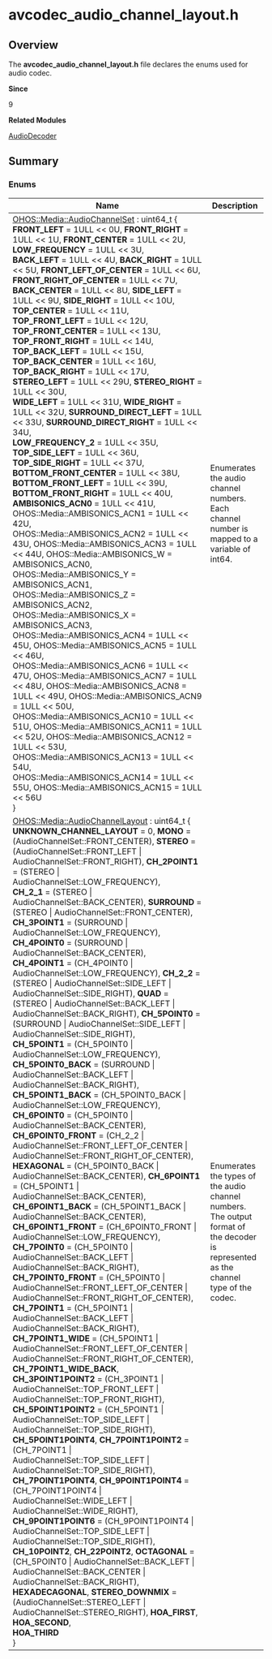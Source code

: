 # avcodec_audio_channel_layout.h


## Overview

The **avcodec_audio_channel_layout.h** file declares the enums used for audio codec.

**Since**

9

**Related Modules**

[AudioDecoder](_audio_decoder.md)


## Summary


### Enums

| Name| Description| 
| -------- | -------- |
| [OHOS::Media::AudioChannelSet](_audio_decoder.md#audiochannelset) : uint64_t {<br>**FRONT_LEFT** = 1ULL &lt;&lt; 0U, **FRONT_RIGHT** = 1ULL &lt;&lt; 1U, **FRONT_CENTER** = 1ULL &lt;&lt; 2U, **LOW_FREQUENCY** = 1ULL &lt;&lt; 3U,<br>**BACK_LEFT** = 1ULL &lt;&lt; 4U, **BACK_RIGHT** = 1ULL &lt;&lt; 5U, **FRONT_LEFT_OF_CENTER** = 1ULL &lt;&lt; 6U, **FRONT_RIGHT_OF_CENTER** = 1ULL &lt;&lt; 7U,<br>**BACK_CENTER** = 1ULL &lt;&lt; 8U, **SIDE_LEFT** = 1ULL &lt;&lt; 9U, **SIDE_RIGHT** = 1ULL &lt;&lt; 10U, **TOP_CENTER** = 1ULL &lt;&lt; 11U,<br>**TOP_FRONT_LEFT** = 1ULL &lt;&lt; 12U, **TOP_FRONT_CENTER** = 1ULL &lt;&lt; 13U, **TOP_FRONT_RIGHT** = 1ULL &lt;&lt; 14U, **TOP_BACK_LEFT** = 1ULL &lt;&lt; 15U,<br>**TOP_BACK_CENTER** = 1ULL &lt;&lt; 16U, **TOP_BACK_RIGHT** = 1ULL &lt;&lt; 17U, **STEREO_LEFT** = 1ULL &lt;&lt; 29U, **STEREO_RIGHT** = 1ULL &lt;&lt; 30U,<br>**WIDE_LEFT** = 1ULL &lt;&lt; 31U, **WIDE_RIGHT** = 1ULL &lt;&lt; 32U, **SURROUND_DIRECT_LEFT** = 1ULL &lt;&lt; 33U, **SURROUND_DIRECT_RIGHT** = 1ULL &lt;&lt; 34U,<br>**LOW_FREQUENCY_2** = 1ULL &lt;&lt; 35U, **TOP_SIDE_LEFT** = 1ULL &lt;&lt; 36U, **TOP_SIDE_RIGHT** = 1ULL &lt;&lt; 37U, **BOTTOM_FRONT_CENTER** = 1ULL &lt;&lt; 38U,<br>**BOTTOM_FRONT_LEFT** = 1ULL &lt;&lt; 39U, **BOTTOM_FRONT_RIGHT** = 1ULL &lt;&lt; 40U, **AMBISONICS_ACN0** = 1ULL &lt;&lt; 41U, OHOS::Media::AMBISONICS_ACN1 = 1ULL &lt;&lt; 42U,<br>OHOS::Media::AMBISONICS_ACN2 = 1ULL &lt;&lt; 43U, OHOS::Media::AMBISONICS_ACN3 = 1ULL &lt;&lt; 44U, OHOS::Media::AMBISONICS_W = AMBISONICS_ACN0, OHOS::Media::AMBISONICS_Y = AMBISONICS_ACN1,<br>OHOS::Media::AMBISONICS_Z = AMBISONICS_ACN2, OHOS::Media::AMBISONICS_X = AMBISONICS_ACN3, OHOS::Media::AMBISONICS_ACN4 = 1ULL &lt;&lt; 45U, OHOS::Media::AMBISONICS_ACN5 = 1ULL &lt;&lt; 46U,<br>OHOS::Media::AMBISONICS_ACN6 = 1ULL &lt;&lt; 47U, OHOS::Media::AMBISONICS_ACN7 = 1ULL &lt;&lt; 48U, OHOS::Media::AMBISONICS_ACN8 = 1ULL &lt;&lt; 49U, OHOS::Media::AMBISONICS_ACN9 = 1ULL &lt;&lt; 50U,<br>OHOS::Media::AMBISONICS_ACN10 = 1ULL &lt;&lt; 51U, OHOS::Media::AMBISONICS_ACN11 = 1ULL &lt;&lt; 52U, OHOS::Media::AMBISONICS_ACN12 = 1ULL &lt;&lt; 53U, OHOS::Media::AMBISONICS_ACN13 = 1ULL &lt;&lt; 54U,<br>OHOS::Media::AMBISONICS_ACN14 = 1ULL &lt;&lt; 55U, OHOS::Media::AMBISONICS_ACN15 = 1ULL &lt;&lt; 56U<br>} | Enumerates the audio channel numbers. Each channel number is mapped to a variable of int64.| 
| [OHOS::Media::AudioChannelLayout](_audio_decoder.md#audiochannellayout) : uint64_t {<br>**UNKNOWN_CHANNEL_LAYOUT** = 0, **MONO** = (AudioChannelSet::FRONT_CENTER), **STEREO** = (AudioChannelSet::FRONT_LEFT \| AudioChannelSet::FRONT_RIGHT), **CH_2POINT1** = (STEREO \| AudioChannelSet::LOW_FREQUENCY),<br>**CH_2_1** = (STEREO \| AudioChannelSet::BACK_CENTER), **SURROUND** = (STEREO \| AudioChannelSet::FRONT_CENTER), **CH_3POINT1** = (SURROUND \| AudioChannelSet::LOW_FREQUENCY), **CH_4POINT0** = (SURROUND \| AudioChannelSet::BACK_CENTER),<br>**CH_4POINT1** = (CH_4POINT0 \| AudioChannelSet::LOW_FREQUENCY), **CH_2_2** = (STEREO \| AudioChannelSet::SIDE_LEFT \| AudioChannelSet::SIDE_RIGHT), **QUAD** = (STEREO \| AudioChannelSet::BACK_LEFT \| AudioChannelSet::BACK_RIGHT), **CH_5POINT0** = (SURROUND \| AudioChannelSet::SIDE_LEFT \| AudioChannelSet::SIDE_RIGHT),<br>**CH_5POINT1** = (CH_5POINT0 \| AudioChannelSet::LOW_FREQUENCY), **CH_5POINT0_BACK** = (SURROUND \| AudioChannelSet::BACK_LEFT \| AudioChannelSet::BACK_RIGHT), **CH_5POINT1_BACK** = (CH_5POINT0_BACK \| AudioChannelSet::LOW_FREQUENCY), **CH_6POINT0** = (CH_5POINT0 \| AudioChannelSet::BACK_CENTER),<br>**CH_6POINT0_FRONT** = (CH_2_2 \| AudioChannelSet::FRONT_LEFT_OF_CENTER \| AudioChannelSet::FRONT_RIGHT_OF_CENTER), **HEXAGONAL** = (CH_5POINT0_BACK \| AudioChannelSet::BACK_CENTER), **CH_6POINT1** = (CH_5POINT1 \| AudioChannelSet::BACK_CENTER), **CH_6POINT1_BACK** = (CH_5POINT1_BACK \| AudioChannelSet::BACK_CENTER),<br>**CH_6POINT1_FRONT** = (CH_6POINT0_FRONT \| AudioChannelSet::LOW_FREQUENCY), **CH_7POINT0** = (CH_5POINT0 \| AudioChannelSet::BACK_LEFT \| AudioChannelSet::BACK_RIGHT), **CH_7POINT0_FRONT** = (CH_5POINT0 \| AudioChannelSet::FRONT_LEFT_OF_CENTER \| AudioChannelSet::FRONT_RIGHT_OF_CENTER), **CH_7POINT1** = (CH_5POINT1 \| AudioChannelSet::BACK_LEFT \| AudioChannelSet::BACK_RIGHT),<br>**CH_7POINT1_WIDE** = (CH_5POINT1 \| AudioChannelSet::FRONT_LEFT_OF_CENTER \| AudioChannelSet::FRONT_RIGHT_OF_CENTER), **CH_7POINT1_WIDE_BACK**, **CH_3POINT1POINT2** = (CH_3POINT1 \| AudioChannelSet::TOP_FRONT_LEFT \| AudioChannelSet::TOP_FRONT_RIGHT), **CH_5POINT1POINT2** = (CH_5POINT1 \| AudioChannelSet::TOP_SIDE_LEFT \| AudioChannelSet::TOP_SIDE_RIGHT),<br>**CH_5POINT1POINT4**, **CH_7POINT1POINT2** = (CH_7POINT1 \| AudioChannelSet::TOP_SIDE_LEFT \| AudioChannelSet::TOP_SIDE_RIGHT), **CH_7POINT1POINT4**, **CH_9POINT1POINT4** = (CH_7POINT1POINT4 \| AudioChannelSet::WIDE_LEFT \| AudioChannelSet::WIDE_RIGHT),<br>**CH_9POINT1POINT6** = (CH_9POINT1POINT4 \| AudioChannelSet::TOP_SIDE_LEFT \| AudioChannelSet::TOP_SIDE_RIGHT), **CH_10POINT2**, **CH_22POINT2**, **OCTAGONAL** = (CH_5POINT0 \| AudioChannelSet::BACK_LEFT \| AudioChannelSet::BACK_CENTER \| AudioChannelSet::BACK_RIGHT),<br>**HEXADECAGONAL**, **STEREO_DOWNMIX** = (AudioChannelSet::STEREO_LEFT \| AudioChannelSet::STEREO_RIGHT), **HOA_FIRST**, **HOA_SECOND**,<br>**HOA_THIRD**<br>} | Enumerates the types of the audio channel numbers. The output format of the decoder is represented as the channel type of the codec.| 
